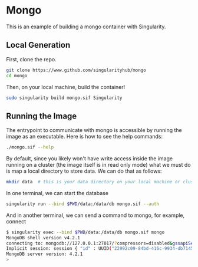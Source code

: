 # Mongo

This is an example of building a mongo container with Singularity.


## Local Generation
First, clone the repo.

```bash
git clone https://www.github.com/singularityhub/mongo
cd mongo
```
      
Then, on your local machine, build the container!

```bash
sudo singularity build mongo.sif Singularity
```

## Running the Image

The entrypoint to communicate with mongo is accessible by running the image as an executable. Here is how to see the help commands:

```bash
./mongo.sif --help
```

By default, since you likely won't have write access inside the image running on a cluster (the image itself is in read only mode) what we must do is map a local directory to store data. We can do that as follows:

```bash
mkdir data  # this is your data directory on your local machine or cluster
```

In one terminal, we can start the database

```bash
singularity run --bind $PWD/data:/data/db mongo.sif --auth
```

And in another terminal, we can send a command to mongo, for example, connect

```bash
$ singularity exec --bind $PWD/data:/data/db mongo.sif mongo
MongoDB shell version v4.2.1
connecting to: mongodb://127.0.0.1:27017/?compressors=disabled&gssapiServiceName=mongodb
Implicit session: session { "id" : UUID("22992c09-84bd-416c-9934-db7145a5d37c") }
MongoDB server version: 4.2.1
> 
```
